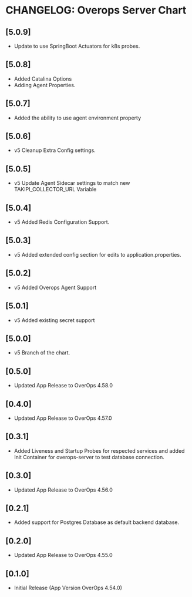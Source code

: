 # CHANGELOG: Overops Server Chart

## [5.0.9]
- Update to use SpringBoot Actuators for k8s probes.

## [5.0.8]
- Added Catalina Options
- Adding Agent Properties.

## [5.0.7]
- Added the ability to use agent environment property

## [5.0.6]
- v5 Cleanup Extra Config settings.

## [5.0.5]
- v5 Update Agent Sidecar settings to match new TAKIPI_COLLECTOR_URL Variable

## [5.0.4]
- v5 Added Redis Configuration Support.
## [5.0.3]
- v5 Added extended config section for edits to application.properties.

## [5.0.2]
- v5 Added Overops Agent Support

## [5.0.1]
- v5 Added existing secret support

## [5.0.0]
- v5 Branch of the chart.

## [0.5.0]
- Updated App Release to OverOps 4.58.0

## [0.4.0]
- Updated App Release to OverOps 4.57.0

## [0.3.1]
- Added Liveness and Startup Probes for respected services and added Init Container for overops-server to test database connection.

## [0.3.0]
- Updated App Release to OverOps 4.56.0

## [0.2.1]
- Added support for Postgres Database as default backend database.

## [0.2.0]
- Updated App Release to OverOps 4.55.0

## [0.1.0]
- Initial Release (App Version OverOps 4.54.0)

